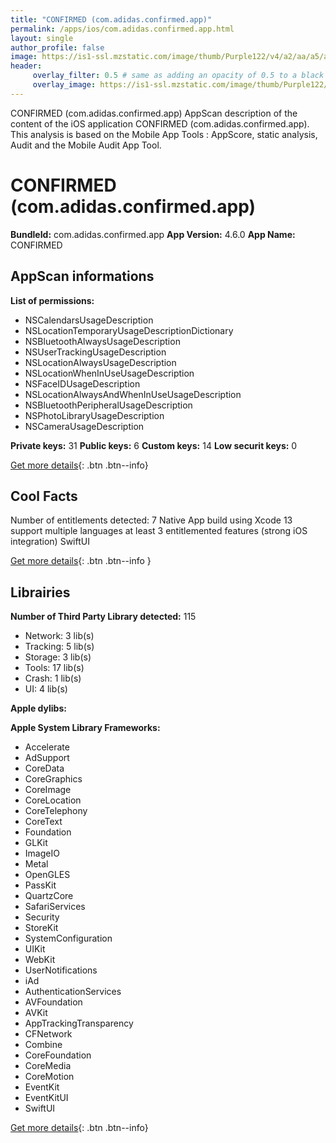 ```yaml
---
title: "CONFIRMED (com.adidas.confirmed.app)"
permalink: /apps/ios/com.adidas.confirmed.app.html
layout: single
author_profile: false
image: https://is1-ssl.mzstatic.com/image/thumb/Purple122/v4/a2/aa/a5/a2aaa5d6-6fcf-64c2-54b1-83e638054ec6/AppIcon-1x_U007emarketing-0-7-0-85-220.png/512x512bb.jpg
header: 
     overlay_filter: 0.5 # same as adding an opacity of 0.5 to a black background
     overlay_image: https://is1-ssl.mzstatic.com/image/thumb/Purple122/v4/a2/aa/a5/a2aaa5d6-6fcf-64c2-54b1-83e638054ec6/AppIcon-1x_U007emarketing-0-7-0-85-220.png/512x512bb.jpg
---
```

CONFIRMED (com.adidas.confirmed.app) AppScan description of the content of the iOS application CONFIRMED (com.adidas.confirmed.app). This analysis is based on the Mobile App Tools : AppScore, static analysis, Audit and the Mobile Audit App Tool.

# CONFIRMED (com.adidas.confirmed.app)

**BundleId:** com.adidas.confirmed.app
**App Version:** 4.6.0
**App Name:** CONFIRMED


## AppScan informations 

**List of permissions:** 
- NSCalendarsUsageDescription
- NSLocationTemporaryUsageDescriptionDictionary
- NSBluetoothAlwaysUsageDescription
- NSUserTrackingUsageDescription
- NSLocationAlwaysUsageDescription
- NSLocationWhenInUseUsageDescription
- NSFaceIDUsageDescription
- NSLocationAlwaysAndWhenInUseUsageDescription
- NSBluetoothPeripheralUsageDescription
- NSPhotoLibraryUsageDescription
- NSCameraUsageDescription
  
  
**Private keys:** 31
**Public keys:** 6
**Custom keys:** 14
**Low securit keys:** 0
  
[Get more details](/pricing.html){: .btn .btn--info}

## Cool Facts

Number of entitlements detected: 7
Native App
build using Xcode 13
support multiple languages
at least 3 entitlemented features (strong iOS integration)
SwiftUI
  
[Get more details](/pricing.html){: .btn .btn--info }

## Librairies 
**Number of Third Party Library detected:** 115
- Network: 3 lib(s)
- Tracking: 5 lib(s)
- Storage: 3 lib(s)
- Tools: 17 lib(s)
- Crash: 1 lib(s)
- UI: 4 lib(s)


**Apple dylibs:**


**Apple System Library Frameworks:**
- Accelerate
- AdSupport
- CoreData
- CoreGraphics
- CoreImage
- CoreLocation
- CoreTelephony
- CoreText
- Foundation
- GLKit
- ImageIO
- Metal
- OpenGLES
- PassKit
- QuartzCore
- SafariServices
- Security
- StoreKit
- SystemConfiguration
- UIKit
- WebKit
- UserNotifications
- iAd
- AuthenticationServices
- AVFoundation
- AVKit
- AppTrackingTransparency
- CFNetwork
- Combine
- CoreFoundation
- CoreMedia
- CoreMotion
- EventKit
- EventKitUI
- SwiftUI


  
[Get more details](/pricing.html){: .btn .btn--info}

